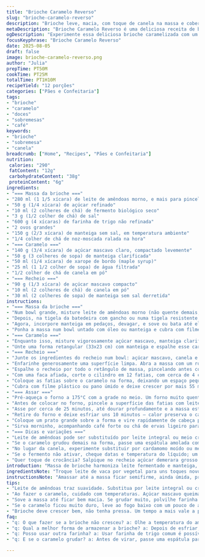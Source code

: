 ```yaml
---
title: "Brioche Caramelo Reverso"
slug: "brioche-caramelo-reverso"
description: "Brioche leve, macia, com toque de canela na massa e cobertura caramelizada. A massa usa leite de amêndoas para uma suavidade diferente, fermento seco e toque extra de noz-moscada para aquecer o sabor. Caramelo feito com açúcar mascavo, manteiga clarificada e xarope de bordo, deixando o fundo da forma irresistivelmente pegajoso. Enrolado, cortado e assado até dourar, com aquela crosta amanteigada e interior fofo. Receita variante que valoriza texturas e aromas, com fermentação controlada e reposo dispensando pressa. No fim, vira uma sobremesa visualmente impactante, doce, perfumada e com equilíbrio entre açúcar e especiarias, que lembra aquelas reuniões em casa com café fresco e papo jogado fora."
metaDescription: "Brioche Caramelo Reverso é uma deliciosa receita de brioche macia com cobertura caramelizada saborosa"
ogDescription: "Experimente essa deliciosa brioche caramelizada com um toque de canela e a leveza do leite de amêndoas"
focusKeyphrase: "Brioche Caramelo Reverso"
date: 2025-08-05
draft: false
image: brioche-caramelo-reverso.png
author: "Julia"
prepTime: PT50M
cookTime: PT25M
totalTime: PT1H10M
recipeYield: "12 porções"
categories: ["Pães e Confeitaria"]
tags:
- "brioche"
- "caramelo"
- "doces"
- "sobremesas"
- "café"
keywords:
- "brioche"
- "sobremesa"
- "canela"
breadcrumb: ["Home", "Recipes", "Pães e Confeitaria"]
nutrition: 
 calories: "290"
 fatContent: "12g"
 carbohydrateContent: "38g"
 proteinContent: "6g"
ingredients:
- "=== Massa da brioche ==="
- "280 ml (1 1/5 xícara) de leite de amêndoas morno, e mais para pincelar"
- "50 g (1/4 xícara) de açúcar refinado"
- "10 ml (2 colheres de chá) de fermento biológico seco"
- "3 g (1/2 colher de chá) de sal"
- "600 g (4 xícaras) de farinha de trigo não refinada"
- "2 ovos grandes"
- "150 g (2/3 xícara) de manteiga sem sal, em temperatura ambiente"
- "1/4 colher de chá de noz-moscada ralada na hora"
- "=== Caramelo ==="
- "140 g (3/4 xícara) de açúcar mascavo claro, compactado levemente"
- "50 g (3 colheres de sopa) de manteiga clarificada"
- "50 ml (1/4 xícara) de xarope de bordo (maple syrup)"
- "25 ml (1 1/2 colher de sopa) de água filtrada"
- "1/2 colher de chá de canela em pó"
- "=== Recheio ==="
- "90 g (1/3 xícara) de açúcar mascavo compacto"
- "10 ml (2 colheres de chá) de canela em pó"
- "30 ml (2 colheres de sopa) de manteiga sem sal derretida"
instructions:
- "=== Massa da brioche ==="
- "Num bowl grande, misture leite de amêndoas morno (não quente demais, ao toque tem que ser confortável), açúcar, fermento e noz-moscada. Deixe ativar uns 10 minutos até formar bolhinhas pequenas — odeio fermento que não espumar, indica problema."
- "Depois, na tigela da batedeira com gancho ou numa tigela resistente, junte farinha, ovos e essa mistura de leite fermentado. Use a pá de madeira ou gancho e mexa até forma uma massa grumosa que começa a se formar."
- "Agora, incorpore manteiga em pedaços, devagar, e sove ou bata até ela entrar toda e a massa ficar lisa, macia, ligeiramente grudenta. Se gruda muito, polvilhe farinha aos poucos, mas evite exagero, a brioche perde aquele toque leve. Sove 6 a 7 minutos — já testei sapatear, mas o gancho é o mais eficiente."
- "Ponha a massa num bowl untado com óleo ou manteiga e cubra com filme plástico ou pano úmido. Deixe crescer numa área morninha sem correntes. Não menos que 65 min, até dobrar de volume — não apresse esse processo, é hora de genética do pão ocorrer."
- "=== Caramelo ==="
- "Enquanto isso, misture vigorosamente açúcar mascavo, manteiga clarificada, xarope de bordo, água e canela. Vai ficar um líquido espesso e brilhante."
- "Unte uma forma retangular (33x23 cm) com manteiga e espalhe esse caramelo no fundo, formando uma camada uniforme — só espalhe com cuidado para não raspar a forma, senão despenca."
- "=== Recheio ==="
- "Junte os ingredientes do recheio num bowl: açúcar mascavo, canela e manteiga derretida. Misture até parecer areia úmida. Reserve."
- "Enfarinhe generosamente uma superfície limpa. Abra a massa com um rolo, formando um retângulo 48x33 cm — flutue o rolo para deixar uniforme e não colar."
- "Espalhe o recheio por todo o retângulo de massa, pincelando antes com um pouco de manteiga derretida para ajudar a aderir. Enrole a massa como um rocambole, firme mas sem esmagar."
- "Com uma faca afiada, corte o cilindro em 12 fatias, com cerca de 4 cm cada — evite ir até o fim para manter a forma, mas corte o suficiente para separar."
- "Coloque as fatias sobre o caramelo na forma, deixando um espaço pequeno entre elas para crescerem."
- "Cubra com filme plástico ou pano úmido e deixe crescer por mais 55 min em local morno. Se quiser, leve à geladeira por até 8 horas para fermentação lenta, só tire meia hora antes de assar para temperatura ambiente."
- "=== Assar ==="
- "Pré-aqueça o forno a 175°C com a grade no meio. Um forno muito quente queima o caramelo e queima os lados antes do centro crescer."
- "Antes de colocar no forno, pincele a superfície das fatias com leite de amêndoas para dar cor e brilho, isso evita também que ressequem."
- "Asse por cerca de 25 minutos, até dourar profundamente e a massa estiver firme ao toque. A crosta deve chiar como pão fresco, e com aroma puxando para a canela e manteiga."
- "Retire do forno e deixe esfriar uns 10 minutos — calor preserva o caramelo líquido por dentro, importante não virar quente demais ou destrói o efeito do caramelo."
- "Coloque um prato grande sobre a forma e vire rapidamente de cabeça para baixo para soltar as brioches caramelizadas, com cuidado pra não queimar os dedos."
- "Sirva morninho, acompanhando café forte ou chá de ervas ligeiro para cortar o doce."
- "=== Dicas e variações ==="
- "Leite de amêndoas pode ser substituído por leite integral ou meio creme de leite para mais riqueza."
- "Se o caramelo grudou demais na forma, passe uma espátula amolada com cuidado antes de virar para ajudar a soltar."
- "No lugar da canela, experimente substituir por cardamomo moído ou mexerica ralada na massa para variar."
- "Se o fermento não ativar, cheque datas e temperatura do líquido; um fermento inativo compromete tudo."
- "Quer toque de crocância? Salpique no recheio açúcar demerara grosso antes do enrolar."
introduction: "Massa de brioche harmoniza leite fermentado e manteiga, fermentando lentamente para extrair aroma profundo e textura aerada. Cobertura caramelizada com açúcar mascavo e xarope de bordo segura textura pegajosa e sabor tostado. Sobrepor especiarias como canela e noz-moscada acrescenta complexidade aromática que explode no primeiro dente. Ideal para longas manhãs de domingo, com café e calma, onde o tempo é seu aliado na cozinha. A técnica exige atenção aos sinais da massa — toque, brilho, crescimento — em vez de depender somente do relógio, para garantir a maciez e mestres no sabor. Assado no ponto certo oferece casca dourada que contrasta com o interior cremoso, enquanto o caramelo derrete com um suspiro doce e quente ao servir."
ingredientsNote: "Troque leite de vaca por vegetal para uns toques novos e leveza na massa. Manteiga clarificada no caramelo evita queimar rápido e ajuda a criar uma superfície firme e brilhante. Cassonade pode virar mascavo claro — textura e sabor mudam ligeiramente, mas igualmente rico. Recheio não precisa ser só canela; para variar, tente mistura com gengibre em pó ou até raspas cítricas para frescor inesperado. A farinha deve ser forte, com bom teor de proteína para sustentar as elastinas da massa, caso contrário a brioche fica chapada e dura. Controle do fermento é crucial: tempo, temperatura, combinação de líquidos e açúcar determinam a vida da massa."
instructionsNote: "Amassar até a massa ficar semifirme, ainda úmida, previne brioche pesada e dura. Paciência supera pressa para fermentar — massa precisa quase dobrar antes de continuar, não menos. Ao enrolar, distribua o recheio com manteiga para textura uniforme e sabor em cada fatia. Antes de assar, pincelar com leite vegetal faz a diferença no verniz final — brilho que dá aquela cara vencida, dourada e convidativa. Assadura na temperatura indicada evita bordas queimadas e centro cru. O momento de virar as brioches após assar imprime um acabamento profissional, prova que valeu esperar — caramelo viscoso gruda, mas solta com técnica, sem quebrar o formato."
tips:
- "Leite de amêndoas traz suavidade. Substitua por leite integral ou creme de leite para sabores mais ricos. Fermento deve espumar bem. Se não fizer bolhas, use leite morno correto. Cheque validade."
- "Ao fazer o caramelo, cuidado com temperaturas. Açúcar mascavo queima fácil e muda sabor. Manteiga clarificada evita que grude. Use espátula para espalhar bem na forma. Tradio e rápido é a melhor tática."
- "Sove a massa até ficar bem macia. Se grudar muito, polvilhe farinha aos poucos. Demais a massa perde leveza. Olhe textura. Se estiver lisinha e um pouco grudenta, tá bom. Tem que sentir o tocar."
- "Se o caramelo ficou muito duro, leve ao fogo baixo com um pouco de água para derreter novamente. Não deixe ferver. Mistura deve ser suave e brilhante. E cuidado para não queimar os dedos ao virar a forma."
- "Brioche deve crescer bem, não tenha pressa. Um tempo a mais vale a pena. Se a receita estourar na forma, pode abaixar ao assar, mas isso demora mais. Toque macio é sinal que está pronto. Olho sempre na superfície dourada."
faq:
- "q: O que fazer se a brioche não cresceu? a: Olhe a temperatura do ambiente. Um lugar muito frio faz a massa demorar. Use fermento fresco. Atenção para o tempo da fermentação é chave."
- "q: Qual a melhor forma de armazenar a brioche? a: Depois de esfriar, guarde em pote fechadinho. Se preferir, embrulhe em papel filme. Mantém frescura. Congelar em fatias também é uma ótima ideia."
- "q: Posso usar outra farinha? a: Usar farinha de trigo comum é possível. Mas, não terá a mesma maciez. Tente alguma que tenha alto teor de proteína. Ótimo para a estrutura."
- "q: E se o caramelo grudar? a: Antes de virar, passe uma espátula para soltar. Se não sair, leve a forma ao fogo baixo com um pouco de água. Facilita na hora de servir."

---
```


